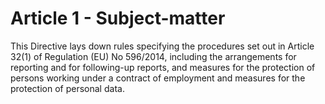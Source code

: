 # Article 1 - Subject-matter


This Directive lays down rules specifying the procedures set out in Article 32(1) of Regulation (EU) No 596/2014, including the arrangements for reporting and for following-up reports, and measures for the protection of persons working under a contract of employment and measures for the protection of personal data.
